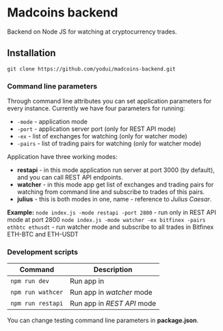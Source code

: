# Madcoins backend
Backend on Node JS for watching at cryptocurrency trades.

## Installation
`git clone https://github.com/yodui/madcoins-backend.git`

### Command line parameters

Through command line attributes you can set application parameters for every instance. Currently we have four parameters for running:
- `-mode` - application mode
- `-port` - application server port (only for REST API mode)
- `-ex` - list of exchanges for watching (only for watcher mode)
- `-pairs` - list of trading pairs for watching (only for watcher mode)

Application have three working modes: 
* **restapi** - in this mode application run server at port 3000 (by default), and you can call REST API endpoints.
* **watcher** - in this mode app get list of exchanges and trading pairs for watching from command line and subscribe to trades of this pairs.
* **julius** - this is both modes in one, name - reference to *Julius Caesar*.

**Example:**
`node index.js -mode restapi -port 2800` - run only in REST API mode at port 2800
`node index.js -mode watcher -ex bitfinex -pairs ethbtc ethusdt` - run watcher mode and subscribe to all trades in Bitfinex ETH-BTC and ETH-USDT

### Development scripts
| Command | Description |
| --- | --- |
| `npm run dev` | Run app in |
| `npm run wathcer` | Run app in *watcher* mode |
| `npm run restapi` | Run app in *REST API* mode |

You can change testing command line parameters in **package.json**.
